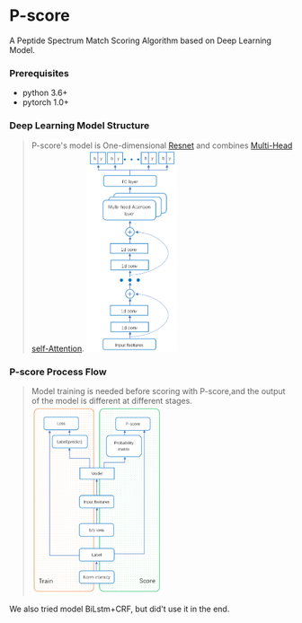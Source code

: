 # P-score
A Peptide Spectrum Match Scoring Algorithm based on Deep Learning Model.
### Prerequisites
+ python 3.6+
+ pytorch 1.0+
### Deep Learning Model Structure
> P-score's model is One-dimensional [Resnet](https://arxiv.org/abs/1512.03385) and combines [Multi-Head self-Attention](https://arxiv.org/abs/1706.03762).
<img src="img/model structure.png" width="35%" high="35%"></img>
### P-score Process Flow
> Model training is needed before scoring with P-score,and the output of the model is different at different stages.
><img src="img/process flow.png" width="50%" high="50%"></img>

We also tried model BiLstm+CRF, but did't use it in the end.